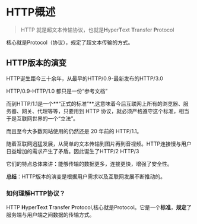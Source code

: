 # HTTP概述

> HTTP 就是超文本传输协议，也就是**H**yper**T**ext **T**ransfer **P**rotocol

核心就是Protocol（协议），规定了超文本传输的方式。



## HTTP版本的演变

HTTP诞生距今三十余年，从最早的HTTP/0.9-最新发布的HTTP/3.0

HTTP/0.9-HTTP/1.0 都只是一份“参考文档”

而到HTTP/1.1是一个**“正式的标准”**,这意味着今后互联网上所有的浏览器、服务器、网关、代理等等，只要用到 HTTP 协议，就必须严格遵守这个标准，相当于是互联网世界的一个“立法”。

而且至今大多数网站使用的仍然还是 20 年前的 HTTP/1.1。



随着互联网迅猛发展，从简单的文本传输到图片再到音视频。HTTP连接慢与用户日益增加的需求产生了矛盾。因此诞生了HTTP/2 HTTP/3

它们的特点总体来讲：能够传输的数据更多，连接更快，增强了安全性。



**总结**：HTTP版本的演变是根据用户需求以及互联网发展不断推动的。



### 如何理解HTTP协议？

HTTP **H**yper**T**ext **T**ransfer **P**rotocol,核心就是Protocol。它是一个**标准**，**规定**了服务端与用户端之间数据的传输方式。